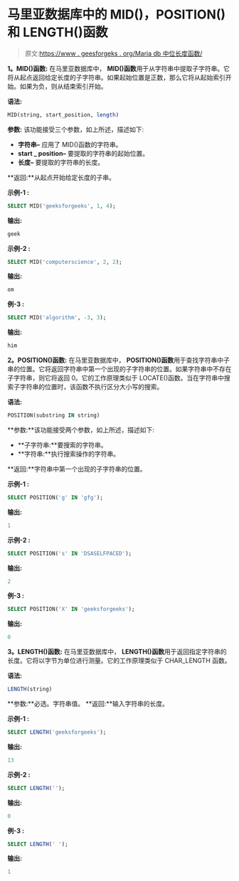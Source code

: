 # 马里亚数据库中的 MID()，POSITION()和 LENGTH()函数

> 原文:[https://www . geesforgeks . org/Maria db 中位长度函数/](https://www.geeksforgeeks.org/mid-position-and-length-function-in-mariadb/)

**1。MID()函数:**
在马里亚数据库中， **MID()函数**用于从字符串中提取子字符串。它将从起点返回给定长度的子字符串。如果起始位置是正数，那么它将从起始索引开始。如果为负，则从结束索引开始。

**语法:**

```sql
MID(string, start_position, length)
```

**参数:**
该功能接受三个参数，如上所述，描述如下:

*   **字符串–**
    应用了 MID()函数的字符串。
*   **start _ position–**
    要提取的字符串的起始位置。
*   **长度–**
    要提取的字符串的长度。

**返回:**从起点开始给定长度的子串。

**示例-1 :**

```sql
SELECT MID('geeksforgeeks', 1, 4);
```

**输出:**

```sql
geek
```

**示例-2 :**

```sql
SELECT MID('computerscience', 2, 2);
```

**输出:**

```sql
om
```

**例-3 :**

```sql
SELECT MID('algorithm', -3, 3);
```

**输出:**

```sql
him
```

**2。POSITION()函数:**
在马里亚数据库中， **POSITION()函数**用于查找字符串中子串的位置。它将返回字符串中第一个出现的子字符串的位置。如果字符串中不存在子字符串，则它将返回 0。它的工作原理类似于 LOCATE()函数。当在字符串中搜索子字符串的位置时，该函数不执行区分大小写的搜索。

**语法:**

```sql
POSITION(substring IN string)
```

**参数:**该功能接受两个参数，如上所述，描述如下:

*   **子字符串:**要搜索的字符串。
*   **字符串:**执行搜索操作的字符串。

**返回:**字符串中第一个出现的子字符串的位置。

**示例-1 :**

```sql
SELECT POSITION('g' IN 'gfg');
```

**输出:**

```sql
1
```

**示例-2 :**

```sql
SELECT POSITION('s' IN 'DSASELFPACED');
```

**输出:**

```sql
2
```

**例-3 :**

```sql
SELECT POSITION('X' IN 'geeksforgeeks');
```

**输出:**

```sql
0
```

**3。LENGTH()函数:**
在马里亚数据库中， **LENGTH()函数**用于返回指定字符串的长度。它将以字节为单位进行测量。它的工作原理类似于 CHAR_LENGTH 函数。

**语法:**

```sql
LENGTH(string)
```

**参数:**必选。字符串值。
**返回:**输入字符串的长度。

**示例-1 :**

```sql
SELECT LENGTH('geeksforgeeks');
```

**输出:**

```sql
13
```

**示例-2 :**

```sql
SELECT LENGTH('');
```

**输出:**

```sql
0
```

**例-3 :**

```sql
SELECT LENGTH(' ');
```

**输出:**

```sql
1
```